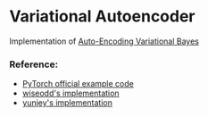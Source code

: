 # Variational Autoencoder

Implementation of [Auto-Encoding Variational Bayes](https://arxiv.org/abs/1312.6114)

### Reference:
* [PyTorch official example code](https://github.com/pytorch/examples/blob/master/vae/README.md)
* [wiseodd's implementation](https://github.com/wiseodd/generative-models/blob/master/VAE/vanilla_vae/vae_pytorch.py)
* [yunjey's implementation](https://github.com/yunjey/pytorch-tutorial/tree/master/tutorials/03-advanced/variational_auto_encoder)
